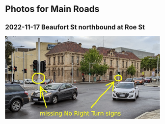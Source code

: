 # Photos for Main Roads

## 2022-11-17 Beaufort St northbound at Roe St

![Marked up photo showing missing No Right Turn signs on the two central poles.](2022-11-17-beaufort-northbound-at-roe.jpg)

